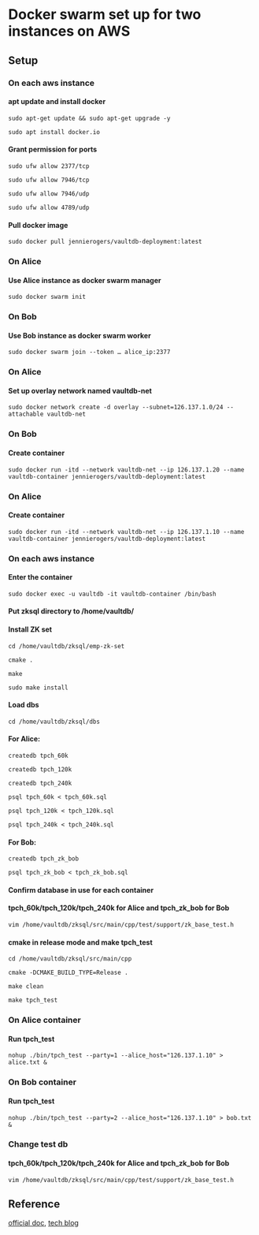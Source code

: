 # Docker swarm set up for two instances on AWS

## Setup
### On each aws instance
#### apt update and install docker
`sudo apt-get update && sudo apt-get upgrade -y`

`sudo apt install docker.io`
#### Grant permission for ports
`sudo ufw allow 2377/tcp`

`sudo ufw allow 7946/tcp`

`sudo ufw allow 7946/udp`

`sudo ufw allow 4789/udp`

#### Pull docker image
`sudo docker pull jennierogers/vaultdb-deployment:latest`
### On Alice
#### Use Alice instance as docker swarm manager
`sudo docker swarm init`
### On Bob 
#### Use Bob instance as docker swarm worker
`sudo docker swarm join --token … alice_ip:2377`
### On Alice
#### Set up overlay network named vaultdb-net
`sudo docker network create -d overlay --subnet=126.137.1.0/24 --attachable vaultdb-net`
### On Bob
#### Create container
`sudo docker run -itd --network vaultdb-net --ip 126.137.1.20 --name vaultdb-container jennierogers/vaultdb-deployment:latest`
### On Alice
#### Create container
`sudo docker run -itd --network vaultdb-net --ip 126.137.1.10 --name vaultdb-container jennierogers/vaultdb-deployment:latest`
### On each aws instance
#### Enter the container
`sudo docker exec -u vaultdb -it vaultdb-container /bin/bash`
#### Put zksql directory to /home/vaultdb/
#### Install ZK set
`cd /home/vaultdb/zksql/emp-zk-set`

`cmake .`

`make`

`sudo make install`
#### Load dbs
`cd /home/vaultdb/zksql/dbs`

#### For Alice:
`createdb tpch_60k`

`createdb tpch_120k`

`createdb tpch_240k`

`psql tpch_60k < tpch_60k.sql`

`psql tpch_120k < tpch_120k.sql`

`psql tpch_240k < tpch_240k.sql`

#### For Bob:
`createdb tpch_zk_bob`

`psql tpch_zk_bob < tpch_zk_bob.sql`

#### Confirm database in use for each container
#### tpch_60k/tpch_120k/tpch_240k for Alice and tpch_zk_bob for Bob
`vim /home/vaultdb/zksql/src/main/cpp/test/support/zk_base_test.h`

#### cmake in release mode and make tpch_test
`cd /home/vaultdb/zksql/src/main/cpp`

`cmake -DCMAKE_BUILD_TYPE=Release .`

`make clean`

`make tpch_test`
### On Alice container
#### Run tpch_test
`nohup ./bin/tpch_test --party=1 --alice_host="126.137.1.10" > alice.txt &`
### On Bob container
#### Run tpch_test
`nohup ./bin/tpch_test --party=2 --alice_host="126.137.1.10" > bob.txt &`

### Change test db
#### tpch_60k/tpch_120k/tpch_240k for Alice and tpch_zk_bob for Bob
`vim /home/vaultdb/zksql/src/main/cpp/test/support/zk_base_test.h`

## Reference
[official doc](https://docs.docker.com/network/network-tutorial-overlay/#use-an-overlay-network-for-standalone-containers),
[tech blog](https://medium.com/@tukai.anirban/container-networking-overlay-networks-b712d6ddfb67)
